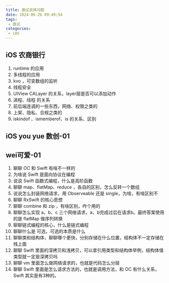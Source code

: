 ```yaml
---
title: 面试具体问题
date: 2024-06-26 09:49:54
tags:
 - 面试
categories:
 - iOS
---
```


## iOS 农商银行
1. runtime 的应用
2. 多线程的应用
3. kvo ，可变数组的监听
4. 线程安全
5. UIView CALayer 的关系，layer层是否可以添加动作
6. 进程、线程 的关系
7. 前后端连调的一些东西，网络、权限之类的
8. 上架、隐私、合规之类的
9. iskindof 、ismemberof、is 的关系、区别

## iOS you yue 数创-01

## wei可爱-01
1. 聊聊 OC 和 Swift 有啥不一样的
2. 为啥说 Swift 是面向协议在编程
3. 说说 Swift 函数式编程，什么是高阶函数
4. 聊聊 map、flatMap、reduce ，各自的区别，怎么反转一个数组
5. 说说怎么封装网络请求，用 Observeable 还是 single，为啥，有啥区别不
6. 聊聊 RxSwift 的核心思想
7. 聊聊 combine 和 zip ，有啥区别，咋个用的
8. 聊聊怎么实现 a、b、c 三个网络请求，a、b完成过后在请求b。最终答案使用的是 flatMap 做序列转换
9. 聊聊链式编程的核心，什么是链式编程
10. 聊聊什么是 可选，可选的本质是什么
11. 聊聊类和结构体，聊聊哪个更快，分别存储在什么位置，结构体不一定存储在栈上面
12. 聊聊 Swift 里面的深拷贝和浅拷贝，可以拿引用类型和结构体举例，结构体值类型就一定是深拷贝吗
13. 聊聊 vm 里面怎么做网络请求的，也就是代码怎么分层
14. 聊聊 Swift 里面是怎么请求方法的，也就是调用方法，和 OC 有什么关系，Swift 其实是有3种的。
